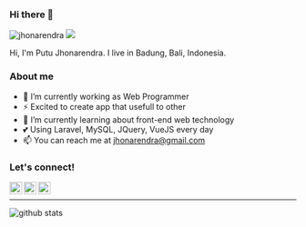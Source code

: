### Hi there 👋

<img src="https://komarev.com/ghpvc/?username=jhonarendra" alt="jhonarendra" /> <img src="https://img.shields.io/github/followers/jhonarendra?label=follow&style=social" />

Hi, I'm Putu Jhonarendra. I live in Badung, Bali, Indonesia.

### About me
  - 🔭 I’m currently working as Web Programmer
  - ⚡ Excited to create app that usefull to other
  - 🌱 I’m currently learning about front-end web technology
  - 💕 Using Laravel, MySQL, JQuery, VueJS every day
  - 📫 You can reach me at <a href="mailto:jhonarendra@gmail.com">jhonarendra@gmail.com</a>



### Let's connect!
<p>
    <a href="https://id.linkedin.com/in/putu-jhonarendra-490b66139" target="blank"><img align="left" alt="Jhonarendra LinkedIn" width="22px" src="https://cdn.jsdelivr.net/npm/simple-icons@v3/icons/linkedin.svg" /></a>
    <a href="https://facebook.com/putujhonarendra" target="blank"><img align="left" alt="Jhonarendra Facebook" width="22px" src="https://cdn.jsdelivr.net/npm/simple-icons@v3/icons/facebook.svg" /></a>
    <a href="https://instagram.com/jhonarendra" target="blank"><img align="left" alt="Jhonarendra Instagram" width="22px" src="https://cdn.jsdelivr.net/npm/simple-icons@v3/icons/instagram.svg" /></a>
</p>

<br />

---



![github stats](https://github-readme-stats.vercel.app/api?username=jhonarendra&count_private=true&show_icons=true&theme=tokyonight)

